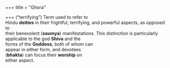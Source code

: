 +++
title = "Ghora"

+++
(“terrifying”) Term used to refer to  
Hindu **deities** in their frightful, terrifying, and powerful aspects, as opposed to  
their benevolent (**saumya**) manifestations. This distinction is particularly  
applicable to the god **Shiva** and the  
forms of the **Goddess**, both of whom can  
appear in either form, and devotees  
(**bhakta**) can focus their **worship** on  
either aspect.